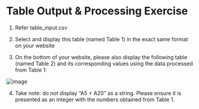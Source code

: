 # Table Output & Processing Exercise

1. Refer table_input.csv

2. Select and display this table (named Table 1) in the exact same format on your website

3. On the bottom of your website, please also display the following table (named Table 2) and its corresponding values using the data processed from Table 1:

 ![image](https://github.com/user-attachments/assets/4c9db6d6-816f-4296-b669-6d5eb2e7eb13)

4. Take note: do not display “A5 + A20” as a string. Please ensure it is presented as an integer with the numbers obtained from Table 1.
